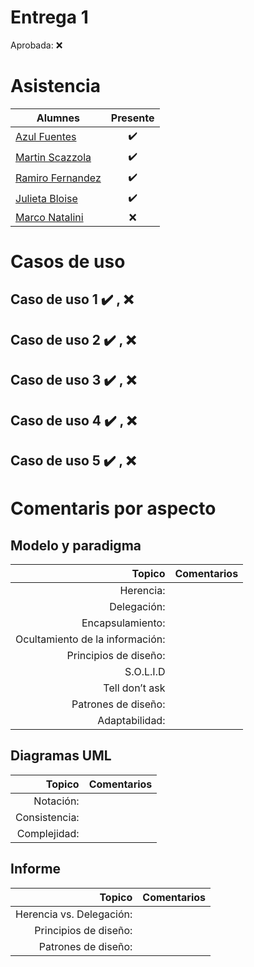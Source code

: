# Entrega 1

Aprobada: :x:

# Asistencia

| Alumnes                                              | Presente           |
|------------------------------------------------------|:------------------:|
| [Azul Fuentes](https://github.com/azu26)             | :heavy_check_mark: |
| [Martin Scazzola](https://github.com/MartinScazzola) | :heavy_check_mark: |
| [Ramiro Fernandez](https://github.com/ramafernandez) | :heavy_check_mark: |
| [Julieta Bloise](https://github.com/bloisejuli)      | :heavy_check_mark: |
| [Marco Natalini](https://github.com/Markus095)       | :x:                |


# Casos de uso

## Caso de uso 1 :heavy_check_mark:  , :x:

## Caso de uso 2 :heavy_check_mark:  , :x:

## Caso de uso 3 :heavy_check_mark:  , :x:

## Caso de uso 4 :heavy_check_mark:  , :x:

## Caso de uso 5 :heavy_check_mark:  , :x:

# Comentaris por aspecto

## Modelo y paradigma

|                          Topico | Comentarios |
|--------------------------------:|-------------|
|                       Herencia: |             |
|                     Delegación: |             |
|                Encapsulamiento: |             |
| Ocultamiento de la información: |             |
|           Principios de diseño: |             |
|                       S.O.L.I.D |             |
|                  Tell don’t ask |             |
|             Patrones de diseño: |             |
|                  Adaptabilidad: |             |


## Diagramas UML

|        Topico | Comentarios |
|--------------:|-------------|
|     Notación: |             |
| Consistencia: |             |
|  Complejidad: |             |

## Informe 

|                   Topico | Comentarios |
|-------------------------:|-------------|
| Herencia vs. Delegación: |             |
|    Principios de diseño: |             |
|      Patrones de diseño: |             |

